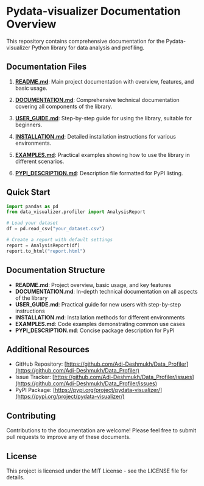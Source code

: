 # Pydata-visualizer Documentation Overview

This repository contains comprehensive documentation for the Pydata-visualizer Python library for data analysis and profiling.

## Documentation Files

1. **[README.md](README.md)**: Main project documentation with overview, features, and basic usage.

2. **[DOCUMENTATION.md](DOCUMENTATION.md)**: Comprehensive technical documentation covering all components of the library.

3. **[USER_GUIDE.md](USER_GUIDE.md)**: Step-by-step guide for using the library, suitable for beginners.

4. **[INSTALLATION.md](INSTALLATION.md)**: Detailed installation instructions for various environments.

5. **[EXAMPLES.md](EXAMPLES.md)**: Practical examples showing how to use the library in different scenarios.

6. **[PYPI_DESCRIPTION.md](PYPI_DESCRIPTION.md)**: Description file formatted for PyPI listing.

## Quick Start

```python
import pandas as pd
from data_visualizer.profiler import AnalysisReport

# Load your dataset
df = pd.read_csv("your_dataset.csv")

# Create a report with default settings
report = AnalysisReport(df)
report.to_html("report.html")
```

## Documentation Structure

- **README.md**: Project overview, basic usage, and key features
- **DOCUMENTATION.md**: In-depth technical documentation on all aspects of the library
- **USER_GUIDE.md**: Practical guide for new users with step-by-step instructions
- **INSTALLATION.md**: Installation methods for different environments
- **EXAMPLES.md**: Code examples demonstrating common use cases
- **PYPI_DESCRIPTION.md**: Concise package description for PyPI

## Additional Resources

- GitHub Repository: [https://github.com/Adi-Deshmukh/Data_Profiler](https://github.com/Adi-Deshmukh/Data_Profiler)
- Issue Tracker: [https://github.com/Adi-Deshmukh/Data_Profiler/issues](https://github.com/Adi-Deshmukh/Data_Profiler/issues)
- PyPI Package: [https://pypi.org/project/pydata-visualizer/](https://pypi.org/project/pydata-visualizer/)

## Contributing

Contributions to the documentation are welcome! Please feel free to submit pull requests to improve any of these documents.

## License

This project is licensed under the MIT License - see the LICENSE file for details.
